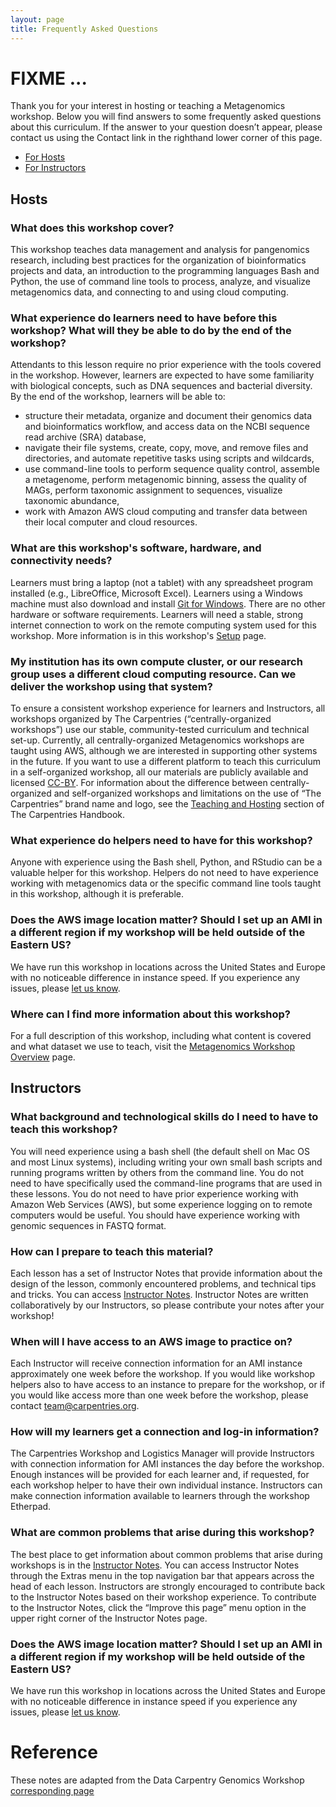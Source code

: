 ```yaml
---
layout: page
title: Frequently Asked Questions
---
```



# FIXME ...

Thank you for your interest in hosting or teaching a Metagenomics workshop. Below you will find answers to some frequently asked questions about this curriculum. If the answer to your question doesn’t appear, please contact us using the Contact link in the righthand lower corner of this page.

* [For Hosts](#hosts)
* [For Instructors](#instructors)

## <a id="hosts"></a> Hosts

### What does this workshop cover? 

This workshop teaches data management and analysis for pangenomics research, including best practices for the organization of bioinformatics projects and data, an introduction to the programming languages Bash and Python, the use of command line tools to process, analyze, and visualize metagenomics data, and connecting to and using cloud computing. 

### What experience do learners need to have before this workshop? What will they be able to do by the end of the workshop? 

Attendants to this lesson require no prior experience with the tools covered in the workshop. However, learners are expected to have some familiarity with biological concepts, such as DNA sequences and bacterial diversity. By the end of the workshop, learners will be able to: 

- structure their metadata, organize and document their genomics data and bioinformatics workflow, and access data on the NCBI sequence read archive (SRA) database,
- navigate their file systems, create, copy, move, and remove files and directories, and automate repetitive tasks using scripts and wildcards,
- use command-line tools to perform sequence quality control, assemble a metagenome, perform metagenomic binning, assess the quality of MAGs, perform taxonomic assignment to sequences, visualize taxonomic abundance,
- work with Amazon AWS cloud computing and transfer data between their local computer and cloud resources.

### What are this workshop's software, hardware, and connectivity needs?

Learners must bring a laptop (not a tablet) with any spreadsheet program installed (e.g., LibreOffice, Microsoft Excel). Learners using a Windows machine must also download and install [Git for Windows](https://gitforwindows.org/). There are no other hardware or software requirements. Learners will need a stable, strong internet connection to work on the remote computing system used for this workshop. More information is in this workshop's [Setup](https://carpentries-incubator.github.io/metagenomics-workshop/setup.html) page.

### My institution has its own compute cluster, or our research group uses a different cloud computing resource. Can we deliver the workshop using that system?

To ensure a consistent workshop experience for learners and Instructors, all workshops organized by The Carpentries (“centrally-organized workshops”) use our stable, community-tested curriculum and technical set-up. Currently, all centrally-organized Metagenomics workshops are taught using AWS, although we are interested in supporting other systems in the future. If you want to use a different platform to teach this curriculum in a self-organized workshop, all our materials are publicly available and licensed [CC-BY](https://creativecommons.org/licenses/by/4.0/). For information about the difference between centrally-organized and self-organized workshops and limitations on the use of “The Carpentries” brand name and logo, see the [Teaching and Hosting](https://docs.carpentries.org/topic_folders/hosts_instructors/index.html) section of The Carpentries Handbook.

### What experience do helpers need to have for this workshop?

Anyone with experience using the Bash shell, Python, and RStudio can be a valuable helper for this workshop. Helpers do not need to have experience working with metagenomics data or the specific command line tools taught in this workshop, although it is preferable. 

### Does the AWS image location matter? Should I set up an AMI in a different region if my workshop will be held outside of the Eastern US?

We have run this workshop in locations across the United States and Europe with no noticeable difference in instance speed. If you experience any issues, please [let us know](mailto:team@carpentries.org).

### Where can I find more information about this workshop?
For a full description of this workshop, including what content is covered and what dataset we use to teach, visit the [Metagenomics Workshop Overview](https://carpentries-incubator.github.io/metagenomics-workshop/) page. 

## <a id="instructors"></a> Instructors

### What background and technological skills do I need to have to teach this workshop?

You will need experience using a bash shell (the default shell on Mac OS and most Linux systems), including writing your own small bash scripts and running programs written by others from the command line. You do not need to have specifically used the command-line programs that are used in these lessons. You do not need to have prior experience working with Amazon Web Services (AWS), but some experience logging on to remote computers would be useful. You should have experience working with genomic sequences in FASTQ format. 

### How can I prepare to teach this material? 

Each lesson has a set of Instructor Notes that provide information about the design of the lesson, commonly encountered problems, and technical tips and tricks. You can access [Instructor Notes](https://carpentries-incubator.github.io/metagenomics-workshop/guide/index.html). Instructor Notes are written collaboratively by our Instructors, so please contribute your notes after your workshop!

### When will I have access to an AWS image to practice on?

Each Instructor will receive connection information for an AMI instance approximately one week before the workshop. If you would like workshop helpers also to have access to an instance to prepare for the workshop, or if you would like access more than one week before the workshop, please contact [team@carpentries.org](mailto:team@carpentries.org).

### How will my learners get a connection and log-in information? 

The Carpentries Workshop and Logistics Manager will provide Instructors with connection information for AMI instances the day before the workshop. Enough instances will be provided for each learner and, if requested, for each workshop helper to have their own individual instance. Instructors can make connection information available to learners through the workshop Etherpad. 

### What are common problems that arise during this workshop?

The best place to get information about common problems that arise during workshops is in the [Instructor Notes](https://carpentries-incubator.github.io/metagenomics-workshop/guide/index.html). You can access Instructor Notes through the Extras menu in the top navigation bar that appears across the head of each lesson. Instructors are strongly encouraged to contribute back to the Instructor Notes based on their workshop experience. To contribute to the Instructor Notes, click the “Improve this page” menu option in the upper right corner of the Instructor Notes page. 

### Does the AWS image location matter? Should I set up an AMI in a different region if my workshop will be held outside of the Eastern US?

We have run this workshop in locations across the United States and Europe with no noticeable difference in instance speed if you experience any issues, please [let us know](team@carpentries.org).

# Reference
These notes are adapted from the Data Carpentry Genomics Workshop [corresponding page](https://datacarpentry.org/genomics-workshop/faq/index.html)
